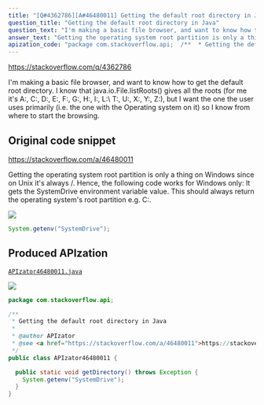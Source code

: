 ```yaml
---
title: "[Q#4362786][A#46480011] Getting the default root directory in Java"
question_title: "Getting the default root directory in Java"
question_text: "I'm making a basic file browser, and want to know how to get the default root directory. I know that java.io.File.listRoots() gives all the roots (for me it's A:\\, C:\\, D:\\, E:\\, F:\\, G:\\, H:\\, I:\\, L:\\ T:\\, U:\\, X:\\, Y:\\, Z:\\), but I want the one the user uses primarily (i.e. the one with the Operating system on it) so I know from where to start the browsing."
answer_text: "Getting the operating system root partition is only a thing on Windows since on Unix it's always /. Hence, the following code works for Windows only: It gets the SystemDrive environment variable value. This should always return the operating system's root partition e.g. C:."
apization_code: "package com.stackoverflow.api;  /**  * Getting the default root directory in Java  *  * @author APIzator  * @see <a href=\"https://stackoverflow.com/a/46480011\">https://stackoverflow.com/a/46480011</a>  */ public class APIzator46480011 {    public static void getDirectory() throws Exception {     System.getenv(\"SystemDrive\");   } }"
---
```


https://stackoverflow.com/q/4362786

I&#x27;m making a basic file browser, and want to know how to get the default root directory. I know that java.io.File.listRoots() gives all the roots (for me it&#x27;s A:\, C:\, D:\, E:\, F:\, G:\, H:\, I:\, L:\ T:\, U:\, X:\, Y:\, Z:\), but I want the one the user uses primarily (i.e. the one with the Operating system on it) so I know from where to start the browsing.



## Original code snippet

https://stackoverflow.com/a/46480011

Getting the operating system root partition is only a thing on Windows since on Unix it&#x27;s always /.
Hence, the following code works for Windows only:
It gets the SystemDrive environment variable value. This should always return the operating system&#x27;s root partition e.g. C:.

<div class="code-logo"><img src="/stackoverflow.png" /></div>

```java
System.getenv("SystemDrive");
```

## Produced APIzation

[`APIzator46480011.java`](https://github.com/pasqualesalza/apization/raw/main/data/search/APIzator46480011.java)

<div class="code-logo"><img src="/apizator.png" /></div>

```java
package com.stackoverflow.api;

/**
 * Getting the default root directory in Java
 *
 * @author APIzator
 * @see <a href="https://stackoverflow.com/a/46480011">https://stackoverflow.com/a/46480011</a>
 */
public class APIzator46480011 {

  public static void getDirectory() throws Exception {
    System.getenv("SystemDrive");
  }
}

```